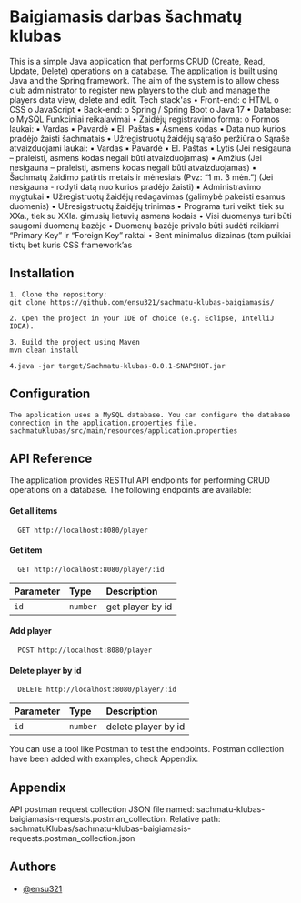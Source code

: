 # Baigiamasis darbas šachmatų klubas
This is a simple Java application that performs CRUD (Create, Read, Update, Delete) operations on a database. The application is built using Java and the Spring framework.
The aim of the system is to allow chess club administrator to register new players to the club and manage the players data view, delete and edit. 
Tech stack'as
• Front-end:
  o HTML
  o CSS 
  o JavaScript
• Back-end:
  o Spring / Spring Boot
  o Java 17
• Database:
  o MySQL
Funkciniai reikalavimai
• Žaidėjų registravimo forma:
  o Formos laukai:
    ▪ Vardas
    ▪ Pavardė
    ▪ El. Paštas
    ▪ Asmens kodas
    ▪ Data nuo kurios pradėjo žaisti šachmatais
• Užregistruotų žaidėjų sąrašo peržiūra
  o Sąraše atvaizduojami laukai:
    ▪ Vardas
    ▪ Pavardė
    ▪ El. Paštas
    ▪ Lytis (Jei nesigauna – praleisti, asmens kodas negali būti atvaizduojamas)
    ▪ Amžius (Jei nesigauna – praleisti, asmens kodas negali būti atvaizduojamas)
    ▪ Šachmatų žaidimo patirtis metais ir mėnesiais (Pvz: “1 m. 3 mėn.”) (Jei 
    nesigauna - rodyti datą nuo kurios pradėjo žaisti)
    ▪ Administravimo mygtukai
• Užregistruotų žaidėjų redagavimas (galimybė pakeisti esamus duomenis)
• Užresigstruotų žaidėjų trinimas
• Programa turi veikti tiek su XXa., tiek su XXIa. gimusių lietuvių asmens kodais 
• Visi duomenys turi būti saugomi duomenų bazėje
• Duomenų bazėje privalo būti sudėti reikiami “Primary Key” ir “Foreign Key” raktai
• Bent minimalus dizainas (tam puikiai tiktų bet kuris CSS framework’as

## Installation

    1. Clone the repository:
    git clone https://github.com/ensu321/sachmatu-klubas-baigiamasis/

    2. Open the project in your IDE of choice (e.g. Eclipse, IntelliJ IDEA).

    3. Build the project using Maven
    mvn clean install

    4.java -jar target/Sachmatu-klubas-0.0.1-SNAPSHOT.jar

## Configuration

    The application uses a MySQL database. You can configure the database connection in the application.properties file. 
    sachmatuKlubas/src/main/resources/application.properties



## API Reference

The application provides RESTful API endpoints for performing CRUD operations on a database. The following endpoints are available:
#### Get all items

```http
  GET http://localhost:8080/player
```


#### Get item

```http
  GET http://localhost:8080/player/:id
```

| Parameter | Type     | Description                       |
| :-------- | :------- | :-------------------------------- |
| `id`      | `number` | get player by id |

#### Add player

```http
  POST http://localhost:8080/player
```

#### Delete player by id

```http
  DELETE http://localhost:8080/player/:id
```

| Parameter | Type     | Description                       |
| :-------- | :------- | :-------------------------------- |
| `id`      | `number` | delete player by id |

You can use a tool like Postman to test the endpoints. Postman collection have been added with examples, check Appendix.

## Appendix

API postman request collection JSON file named: sachmatu-klubas-baigiamasis-requests.postman_collection. 
Relative path: sachmatuKlubas/sachmatu-klubas-baigiamasis-requests.postman_collection.json

## Authors

- [@ensu321](https://github.com/ensu321/sachmatu-klubas-baigiamasis/)

